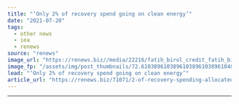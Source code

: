```yaml
---
title: "‘Only 2% of recovery spend going on clean energy’"
date: "2021-07-20"
tags: 
  - other news
  - iea
  - renews
source: "renews"
image_url: "https://renews.biz//media/22216/fatih_birol_credit_fatih_birol_ieajpg.jpg?mode=crop&width=770&heightratio=0.6103896103896103896103896104&slimmage=true"
image_fp: "/assets/img/post_thumbnails/72.6103896103896103896103896104&slimmage=true"
lead: "‘Only 2% of recovery spend going on clean energy’"
article_url: "https://renews.biz/71071/2-of-recovery-spending-allocated-to-clean-energy/"
---
```


---
